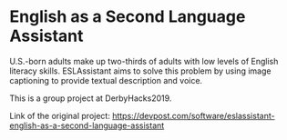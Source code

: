 #  English as a Second Language Assistant

U.S.-born adults make up two-thirds of adults with low levels of English literacy skills. ESLAssistant aims to solve this problem by using image captioning to provide textual description and voice. 

This is a group project at DerbyHacks2019.

Link of the original project:
https://devpost.com/software/eslassistant-english-as-a-second-language-assistant
